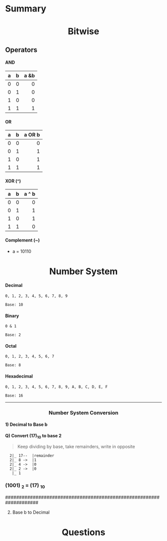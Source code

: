 <h1>Summary</h1>

<h1 align = "center"> Bitwise </h1>

<h2 > Operators </h2>

<h4> AND </h4>

| a | b |a &b |
|---|:-:| -:  |
| 0 | 0 | 0   |
| 0 | 1 | 0   |
| 1 | 0 | 0   |
| 1 | 1 | 1   |

<h4> OR </h4>

| a | b |a OR b|
|---|:-:| ----:|
| 0 | 0 | 0    |
| 0 | 1 | 1    |
| 1 | 0 | 1    |
| 1 | 1 | 1    |

<h4> XOR (^)</h4>

| a | b |a ^ b|
|---|:-:| ---:|
| 0 | 0 | 0   |
| 0 | 1 | 1   |
| 1 | 0 | 1   |
| 1 | 1 | 0   |

<h4> Complement (~)</h4>

- a = 10110


<h1 align = "center"> Number System </h1>

<h4> Decimal </h4>

``` 0, 1, 2, 3, 4, 5, 6, 7, 8, 9  ```

```Base: 10```


<h4> Binary </h4>

```0 & 1```

```Base: 2```


<h4> Octal </h4>

```0, 1, 2, 3, 4, 5, 6, 7```

``` Base: 8 ```


<!-- Eg : 0, 1, 2, 3, 4, 5, 6, 7, 10, 11, 12, 13, 14, 15, 16, 17, 20, 21, 22, 23, 24, 25, 26, 27 -->

<h4> Hexadecimal </h4>

```0, 1, 2, 3, 4, 5, 6, 7, 8, 9, A, B, C, D, E, F```

```Base: 16```

--------------------------------------------------------------------------------------------------

<h3 align = "center"> Number System Conversion  </h3>

<h4>  1) Decimal to Base b </h4>

<b>Q) Convert (17)<sub>10</sub> to base 2 </b>

> Keep dividing by base, take remainders, write in opposite

```
  2|_ 17--  |remainder
  2|_ 8 ->  |1
  2|_ 4 ->  |0
  2|_ 2 ->  |0
   |_ 1
```

<h3> (1001) <sub>2</sub> = (17) <sub>10</sub> </h3>

####################################################################

2) Base b to Decimal

<!-- <h2 > Operators </h2>
<h2 > Operators </h2>
<h2 > Operators </h2>
<h2 > Operators </h2> -->


<h1 align = "center"> Questions </h1>
